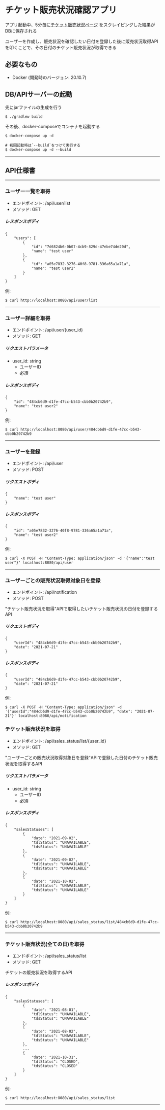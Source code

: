 # チケット販売状況確認アプリ

アプリ起動中、5分毎に[チケット販売状況ページ](https://www.tokyodisneyresort.jp/ticket/sales_status/) をスクレイピングした結果がDBに保存される

ユーザーを作成し、販売状況を確認したい日付を登録した後に販売状況取得APIを叩くことで、その日付のチケット販売状況が取得できる

## 必要なもの

- Docker (開発時のバージョン: 20.10.7)

## DB/APIサーバーの起動

先にjarファイルの生成を行う
```
$ ./gradlew build
```

その後、docker-composeでコンテナを起動する
```
$ docker-compose up -d

# 初回起動時は`--build`をつけて実行する
$ docker-compose up -d --build
```

---
## API仕様書

---

### ユーザー一覧を取得
- エンドポイント: /api/user/list
- メソッド: GET

##### レスポンスボディ
```
{
    "users": [
        {
            "id": "7d6824b6-0b07-4cb9-829d-47ebe74de20d",
            "name": "test user"
        },
        {
            "id": "a05e7832-3276-40f8-9781-336a65a1a71a",
            "name": "test user2"
        }
    ]
}
```

例:
```
$ curl http://localhost:8080/api/user/list
```
---
### ユーザー詳細を取得
- エンドポイント: /api/user/{user_id}
- メソッド: GET

##### リクエストパラメータ
- user_id: string
  - ユーザーID
  - 必須

##### レスポンスボディ
```
{
    "id": "484cb6d9-d1fe-47cc-b543-cbb0b20742b9",
    "name": "test user2"
}
```

例:
```
$ curl http://localhost:8080/api/user/484cb6d9-d1fe-47cc-b543-cbb0b20742b9
```

---

### ユーザーを登録
- エンドポイント: /api/user
- メソッド: POST

##### リクエストボディ
```
{
    "name": "test user"
}
```


##### レスポンスボディ
```
{
    "id": "a05e7832-3276-40f8-9781-336a65a1a71a",
    "name": "test user2"
}
```

例:
```
$ curl -X POST -H "Content-Type: application/json" -d '{"name":"test user"}' localhost:8080/api/user
```

---

### ユーザーごとの販売状況取得対象日を登録
- エンドポイント: /api/notification
- メソッド: POST

"チケット販売状況を取得"APIで取得したいチケット販売状況の日付を登録するAPI


##### リクエストボディ
```
{
    "userId": "484cb6d9-d1fe-47cc-b543-cbb0b20742b9",
    "date": "2021-07-21"
}
```


##### レスポンスボディ
```
{
    "userId": "484cb6d9-d1fe-47cc-b543-cbb0b20742b9",
    "date": "2021-07-21"
}
```

例:
```
$ curl -X POST -H "Content-Type: application/json" -d '{"userId":"484cb6d9-d1fe-47cc-b543-cbb0b20742b9", "date": "2021-07-21"}' localhost:8080/api/notification
```

### チケット販売状況を取得
- エンドポイント: /api/sales_status/list/{user_id}
- メソッド: GET

"ユーザーごとの販売状況取得対象日を登録"APIで登録した日付のチケット販売状況を取得するAPI


##### リクエストパラメータ
- user_id: string
  - ユーザーID
  - 必須

##### レスポンスボディ
```
{
    "salesStatuses": [
        {
            "date": "2021-09-02",
            "tdlStatus": "UNAVAILABLE",
            "tdsStatus": "UNAVAILABLE"
        },
        {
            "date": "2021-09-02",
            "tdlStatus": "UNAVAILABLE",
            "tdsStatus": "UNAVAILABLE"
        },
        {
            "date": "2021-10-02",
            "tdlStatus": "UNAVAILABLE",
            "tdsStatus": "UNAVAILABLE"
        }
    ]
}
```

例:
```
$ curl http://localhost:8080/api/sales_status/list/484cb6d9-d1fe-47cc-b543-cbb0b20742b9
```

---

### チケット販売状況(全ての日)を取得
- エンドポイント: /api/sales_status/list
- メソッド: GET

チケットの販売状況を取得するAPI

##### レスポンスボディ
```
{
    "salesStatuses": [
        {
            "date": "2021-08-01",
            "tdlStatus": "UNAVAILABLE",
            "tdsStatus": "UNAVAILABLE"
        },
        {
            "date": "2021-08-02",
            "tdlStatus": "UNAVAILABLE",
            "tdsStatus": "UNAVAILABLE"
        },
        ...
        {
            "date": "2021-10-31",
            "tdlStatus": "CLOSED",
            "tdsStatus": "CLOSED"
        }
    ]
}
```

例:
```
$ curl http://localhost:8080/api/sales_status/list
```

---
